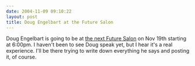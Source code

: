 ```yaml
---
date: 2004-11-09 09:10:22
layout: post
title: Doug Engelbart at the Future Salon
---
```


Doug Engelbart is going to be at [the next Future Salon](http://www.futuresalon.org/2004/11/future_salon_do.html) on Nov 19th starting at 6:00pm. I haven't been to see Doug speak yet, but I hear it's a real experience. I'll be there trying to write down everything he says and posting it, of course.
